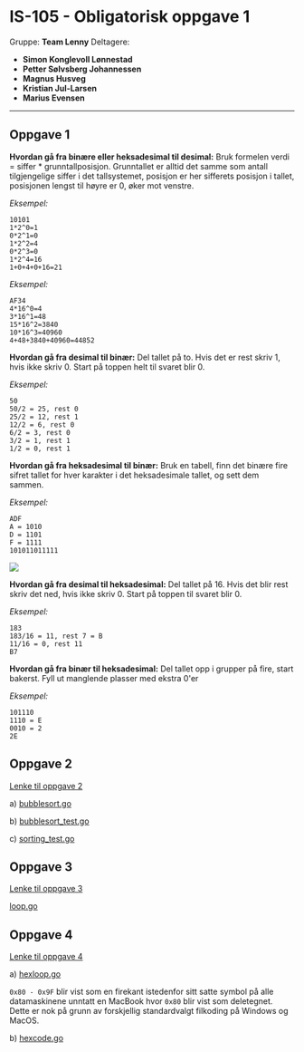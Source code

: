 # IS-105 - Obligatorisk oppgave 1

Gruppe: **Team Lenny**
Deltagere:
*   **Simon Konglevoll Lønnestad**
*   **Petter Sølvsberg Johannessen**
*   **Magnus Husveg**
*   **Kristian Jul-Larsen**
*   **Marius Evensen**

* * *

## Oppgave 1

**Hvordan gå fra binære eller heksadesimal til desimal:**
Bruk formelen verdi = siffer * grunntallposisjon.
Grunntallet er alltid det samme som antall tilgjengelige siffer i det tallsystemet, posisjon er her sifferets posisjon i tallet, posisjonen lengst til høyre er 0, øker mot venstre.

*Eksempel:*
```
10101
1*2^0=1
0*2^1=0
1*2^2=4
0*2^3=0
1*2^4=16
1+0+4+0+16=21
```

*Eksempel:*
```
AF34
4*16^0=4
3*16^1=48
15*16^2=3840
10*16^3=40960
4+48+3840+40960=44852
```

**Hvordan gå fra desimal til binær:**
Del tallet på to. Hvis det er rest skriv 1, hvis ikke skriv 0.
Start på toppen helt til svaret blir 0.

*Eksempel:*
```
50
50/2 = 25, rest 0
25/2 = 12, rest 1
12/2 = 6, rest 0
6/2 = 3, rest 0
3/2 = 1, rest 1
1/2 = 0, rest 1
```

**Hvordan gå fra heksadesimal til binær:**
Bruk en tabell, finn det binære fire sifret tallet for hver karakter i det heksadesimale tallet, og sett dem sammen.

*Eksempel:*
```
ADF
A = 1010
D = 1101
F = 1111
101011011111
```

![](https://i.imgur.com/PeVJWZk.png)

**Hvordan gå fra desimal til heksadesimal:**
Del tallet på 16. Hvis det blir rest skriv det ned, hvis ikke skriv 0.
Start på toppen til svaret blir 0.

*Eksempel:*
```
183
183/16 = 11, rest 7 = B
11/16 = 0, rest 11
B7
```

**Hvordan gå fra binær til heksadesimal:**
Del tallet opp i grupper på fire, start bakerst.
Fyll ut manglende plasser med ekstra 0'er

*Eksempel:*
```
101110
1110 = E
0010 = 2
2E
```

## Oppgave 2
[Lenke til oppgave 2](/src/oppgave2)

a) [bubblesort.go](src/oppgave2/bubblesort.go)

b) [bubblesort_test.go](src/oppgave2/bubblesort_test.go)

c) [sorting_test.go](src/oppgave2/sorting_test.go)

## Oppgave 3
[Lenke til oppgave 3](/src/oppgave3)

[loop.go](src/oppgave3/loop.go)

## Oppgave 4
[Lenke til oppgave 4](/src/oppgave4)

a) [hexloop.go](src/oppgave4/hexloop.go)

```0x80 - 0x9F``` blir vist som en firekant istedenfor sitt satte symbol på alle datamaskinene unntatt en MacBook hvor ```0x80``` blir vist som deletegnet. 
Dette er nok på grunn av forskjellig standardvalgt filkoding på Windows og MacOS.

b) [hexcode.go](src/oppgave4/hexcode.go)